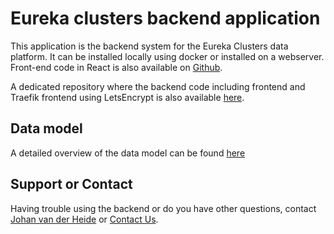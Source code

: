 # Eureka clusters backend application

This application is the backend system for the Eureka Clusters data platform. It can be installed locally using docker
or installed on a webserver. Front-end code in React is also available
on [Github](https://github.com/eureka-clusters/pa-portal).

A dedicated repository where the backend code including frontend and Traefik frontend using LetsEncrypt is also
available [here](https://github.com/eureka-clusters/website).

## Data model

A detailed overview of the data model can be found [here](model)

## Support or Contact

Having trouble using the backend or do you have other questions,
contact [Johan van der Heide](mailto:johan.van.der.heide@itea4.org) or [Contact Us](mailto:hoft@eurescom.eu).
